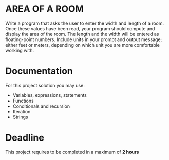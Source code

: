 # AREA OF A ROOM

Write a program that asks the user to enter the width and length of a room. Once these values have been read, your program should compute and display the area of the room. The length and the width will be entered as floating-point numbers. Include units in your prompt and output message; either feet or meters, depending on which
unit you are more comfortable working with.

# Documentation

For this project solution you may use:

- Variables, expressions, statements
- Functions
- Conditionals and recursion
- Iteration
- Strings

# Deadline

This project requires to be completed in a maximum of **2 hours**
